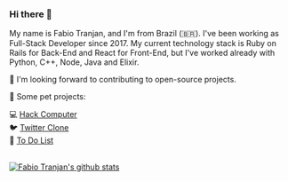 ### Hi there 👋

My name is Fabio Tranjan, and I'm from Brazil (:brazil:). I've been working as Full-Stack Developer since 2017. My current technology stack is Ruby on Rails for Back-End and React for Front-End, but I've worked already with Python, C++, Node, Java and Elixir.

:eyes: I'm looking forward to contributing to open-source projects.

:telescope: Some pet projects:

:computer: [Hack Computer](https://github.com/FabioTranjan/hack-computer)\
:bird: [Twitter Clone](https://github.com/FabioTranjan/twitter-clone)\
:notebook: [To Do List](https://github.com/FabioTranjan/todo-list)

\
[![Fabio Tranjan's github stats](https://github-readme-stats.vercel.app/api?username=fabiotranjan&theme=dark&show_icons=true&count_private=true)](https://github.com/fabiotranjan)
